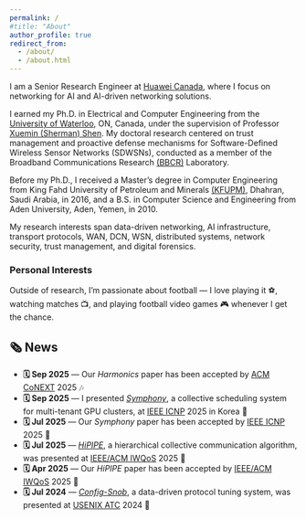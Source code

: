 ```yaml
---
permalink: /
#title: "About"
author_profile: true
redirect_from: 
  - /about/
  - /about.html
---
```


I am a Senior Research Engineer at [Huawei Canada](https://www.huawei.com/ca/), where I focus on networking for AI and AI-driven networking solutions.

I earned my Ph.D. in Electrical and Computer Engineering from the [University of Waterloo](https://uwaterloo.ca/), ON, Canada, under the supervision of Professor [Xuemin (Sherman) Shen](https://uwaterloo.ca/scholar/sshen). My doctoral research centered on trust management and proactive defense mechanisms for Software-Defined Wireless Sensor Networks (SDWSNs), conducted as a member of the Broadband Communications Research [(BBCR)](https://uwaterloo.ca/broadband-communications-research-lab/) Laboratory.

Before my Ph.D., I received a Master’s degree in Computer Engineering from King Fahd University of Petroleum and Minerals [(KFUPM)](https://www.kfupm.edu.sa/), Dhahran, Saudi Arabia, in 2016, and a B.S. in Computer Science and Engineering from Aden University, Aden, Yemen, in 2010.

My research interests span data-driven networking, AI infrastructure, transport protocols, WAN, DCN, WSN, distributed systems, network security, trust management, and digital forensics.

### Personal Interests

Outside of research, I’m passionate about football — I love playing it ⚽, watching matches 📺, and playing football video games 🎮 whenever I get the chance. 

## 🗞️ News

<ul>
  <li>
    <strong>🗓️ Sep 2025</strong> — Our <em>Harmonics</em> paper has been accepted by  
    <a href="https://conferences.sigcomm.org/co-next/2025/" target="_blank">ACM CoNEXT</a> 2025 🎶
  </li>
  <li>
    <strong>🗓️ Sep 2025</strong> — I presented <a href="https://ieeexplore.ieee.org/document/11192450" target="_blank"><em>Symphony</em></a>, a collective scheduling system for multi-tenant GPU clusters, at  
    <a href="https://ieeeicnp2025.pages.dev/" target="_blank">IEEE ICNP</a> 2025 in Korea 🎤
  </li>
  <li>
    <strong>🗓️ Jul 2025</strong> — Our <em>Symphony</em> paper has been accepted by  
    <a href="https://ieeeicnp2025.pages.dev/" target="_blank">IEEE ICNP</a> 2025 🎉
  </li>
  <li>
    <strong>🗓️ Jul 2025</strong> — <a href="https://ieeexplore.ieee.org/abstract/document/11143446" target="_blank"><em>HiPIPE</em></a>, a hierarchical collective communication algorithm, was presented at  
    <a href="https://iwqos2025.ieee-iwqos.org/" target="_blank">IEEE/ACM IWQoS</a> 2025 🧠
  </li>
  <li>
    <strong>🗓️ Apr 2025</strong> — Our <em>HiPIPE</em> paper has been accepted by  
    <a href="https://iwqos2025.ieee-iwqos.org/" target="_blank">IEEE/ACM IWQoS</a> 2025 🚀
  </li>
  <li>
    <strong>🗓️ Jul 2024</strong> — <a href="https://www.usenix.org/conference/atc24/presentation/bin-yahya" target="_blank"><em>Config-Snob</em></a>, a data-driven protocol tuning system, was presented at  
    <a href="https://www.usenix.org/conference/atc24" target="_blank">USENIX ATC</a> 2024 🎉
  </li>
</ul>

